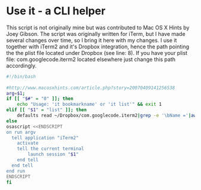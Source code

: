 # Use it - a CLI helper

This script is not originally mine but was contributed to Mac OS X Hints by Joey Gibson. The script was originally written for iTerm, but I have made several changes over time, so I bring it here with my changes. I use it together with iTerm2 and it's Dropbox integration, hence the path pointing the the plist file located under Dropbox (see line: 8). If you have your plist file: com.googlecode.iterm2 located elsewhere just change this path accordingly.

```bash
#!/bin/bash
 
#http://www.macosxhints.com/article.php?story=20070409141256538
arg=$1;
if [[ "$#" = "0" ]]; then
    echo "Usage: 'it bookmarkname' or 'it list'" && exit 1
elif [[ "$1" = "list" ]]; then
    defaults read ~/Dropbox/com.googlecode.iterm2|grep -e '\bName ='|awk '{$1="";$2=""; print $0}'|tr -d ';'
else
osascript <<ENDSCRIPT
on run argv
  tell application "iTerm2"
    activate
    tell the current terminal
        launch session "$1"
    end tell
  end tell
end run
ENDSCRIPT
fi
```
